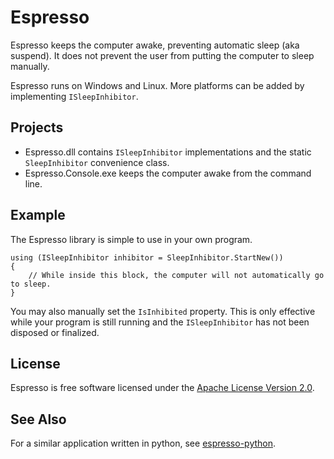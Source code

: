 # Espresso

Espresso keeps the computer awake, preventing automatic sleep (aka suspend).
It does not prevent the user from putting the computer to sleep manually.

Espresso runs on Windows and Linux.
More platforms can be added by implementing `ISleepInhibitor`.

## Projects

- Espresso.dll contains `ISleepInhibitor` implementations and the static `SleepInhibitor` convenience class.
- Espresso.Console.exe keeps the computer awake from the command line.

## Example

The Espresso library is simple to use in your own program.

    using (ISleepInhibitor inhibitor = SleepInhibitor.StartNew())
    {
        // While inside this block, the computer will not automatically go to sleep.
    }

You may also manually set the `IsInhibited` property.
This is only effective while your program is still running and the `ISleepInhibitor` has not been disposed or finalized.

## License

Espresso is free software licensed under the [Apache License Version 2.0](LICENSE.txt).

## See Also

For a similar application written in python, see [espresso-python](https://github.com/piedar/espresso-python).
